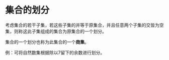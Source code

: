# 集合的划分

考虑集合的若干子集，若这些子集的并等于原集合，并且任意两个子集的交皆为空集，则称这此⼦集组成的集合为原集合的⼀个划分。

集合的一个划分也称为此集合的⼀个**商集**。

例：可将自然数集根据除以7留下的余数进行划分。